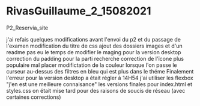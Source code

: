 # RivasGuillaume_2_15082021

P2_Reservia_site

j'ai refais quelques modifications avant l'envoi du p2 et du passage de l'examen
modification du titre de css
ajout des dossiers images et d'un readme
pas eu le temps de modifier le maging pour la version desktop 
correction du padding pour la parti recherche
correction de l'îcone plus populaire mal placer
modifictation de la couleur lorsque l'on passe le curseur au-dessus des filtres en bleu qui est plus dans le théme
Finalement l'erreur pour la version desktop a était régler à 14H54
j'ai utiliser les flexbox "j'en est une meilleure connaisance"
les versions finales pour index.html et styles.css on était mise tard pour des raisons de soucis de réseau (avec certaines corrections)
